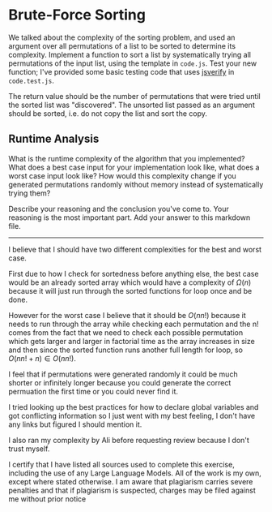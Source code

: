# Brute-Force Sorting

We talked about the complexity of the sorting problem, and used an argument over
all permutations of a list to be sorted to determine its complexity. Implement
a function to sort a list by systematically trying all permutations of the input
list, using the template in `code.js`. Test your new function; I've provided
some basic testing code that uses [jsverify](https://jsverify.github.io/) in
`code.test.js`.

The return value should be the number of permutations that were tried until the
sorted list was "discovered". The unsorted list passed as an argument should be
sorted, i.e. do not copy the list and sort the copy.

## Runtime Analysis

What is the runtime complexity of the algorithm that you implemented? What does
a best case input for your implementation look like, what does a worst case
input look like? How would this complexity change if you generated permutations
randomly without memory instead of systematically trying them?

Describe your reasoning and the conclusion you've come to. Your reasoning is the
most important part. Add your answer to this markdown file.

----------------------------------------------------------------------

I believe that I should have two different complexities for the best and worst case.

First due to how I check for sortedness before anything else, the best case would be an already sorted array which would have a complexity of $\Omega(n)$ because it will just run through the sorted functions for loop once and be done.

However for the worst case I believe that it should be $O(nn!)$ because it needs to run through the array while checking each permutation and the n! comes from the fact that we need to check each possible permutation which gets larger and larger in factorial time as the array increases in size and then  since the sorted function runs another full length for loop, so $O(nn! + n) \in O(nn!)$.

I feel that if permutations were generated randomly it could be much shorter or infinitely longer because you could generate the correct permuation the first time or you could never find it.



I tried looking up the best practices for how to declare global variables and got conflicting information so I just went with my best feeling, I don't have any links but figured I should mention it.

I also ran my complexity by Ali before requesting review because I don't trust myself.

I certify that I have listed all sources used to complete this exercise, including the use of any Large Language Models. All of the work is my own, except where stated otherwise. I am aware that plagiarism carries severe penalties and that if plagiarism is suspected, charges may be filed against me without prior notice

